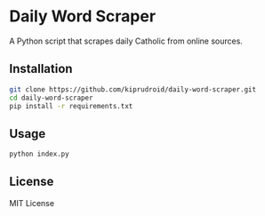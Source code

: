 # Daily Word Scraper

A Python script that scrapes daily Catholic from online sources.



## Installation
```bash
git clone https://github.com/kiprudroid/daily-word-scraper.git
cd daily-word-scraper
pip install -r requirements.txt
```

## Usage
```python
python index.py
```

## License
MIT License
